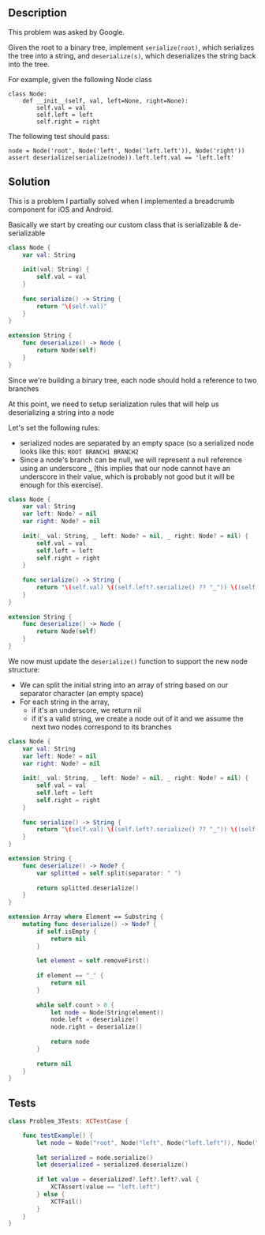 ## Description

This problem was asked by Google.

Given the root to a binary tree, implement `serialize(root)`, which serializes the tree into a string, and `deserialize(s)`, which deserializes the string back into the tree.

For example, given the following Node class

```
class Node:
    def __init__(self, val, left=None, right=None):
        self.val = val
        self.left = left
        self.right = right
```

The following test should pass:

```
node = Node('root', Node('left', Node('left.left')), Node('right'))
assert deserialize(serialize(node)).left.left.val == 'left.left'
```

## Solution

This is a problem I partially solved when I implemented a breadcrumb component for iOS and Android.
 
Basically we start by creating our custom class that is serializable & de-serializable

```swift
class Node {
    var val: String
    
    init(val: String) {
        self.val = val
    }
    
    func serialize() -> String {
        return "\(self.val)"
    }
}
 
extension String {
    func deserialize() -> Node {
        return Node(self)
    }
}
```

Since we're building a binary tree, each node should hold a reference to two branches
 
At this point, we need to setup serialization rules that will help us deserializing a string into a node

Let's set the following rules:
- serialized nodes are separated by an empty space (so a serialized node looks like this: `ROOT BRANCH1 BRANCH2`
- Since a node's branch can be null, we will represent a null reference using an underscore _ (this implies that our node cannot have an underscore in their value, which is probably not good but it will be enough for this exercise).


```swift
class Node {
    var val: String
    var left: Node? = nil
    var right: Node? = nil
    
    init(_ val: String, _ left: Node? = nil, _ right: Node? = nil) {
        self.val = val
        self.left = left
        self.right = right
    }
    
    func serialize() -> String {
        return "\(self.val) \((self.left?.serialize() ?? "_")) \((self.right?.serialize() ?? "_")) "
    }
}
 
extension String {
    func deserialize() -> Node {
        return Node(self)
    }
}
```

We now must update the `deserialize()` function to support the new node structure:
 
- We can split the initial string into an array of string based on our separator character (an empty space)
- For each string in the array,
    - if it's an underscore, we return nil
    - if it's a valid string, we create a node out of it and we assume the next two nodes correspond to its branches

```swift
class Node {
    var val: String
    var left: Node? = nil
    var right: Node? = nil
    
    init(_ val: String, _ left: Node? = nil, _ right: Node? = nil) {
        self.val = val
        self.left = left
        self.right = right
    }
    
    func serialize() -> String {
        return "\(self.val) \((self.left?.serialize() ?? "_")) \((self.right?.serialize() ?? "_")) "
    }
}

extension String {
    func deserialize() -> Node? {
        var splitted = self.split(separator: " ")
        
        return splitted.deserialize()
    }
}

extension Array where Element == Substring {
    mutating func deserialize() -> Node? {
        if self.isEmpty {
            return nil
        }
        
        let element = self.removeFirst()
        
        if element == "_" {
            return nil
        }
        
        while self.count > 0 {
            let node = Node(String(element))
            node.left = deserialize()
            node.right = deserialize()
            
            return node
        }
        
        return nil
    }
}
```

## Tests

```swift
class Problem_3Tests: XCTestCase {

    func testExample() {
        let node = Node("root", Node("left", Node("left.left")), Node("right"))
        
        let serialized = node.serialize()
        let deserialized = serialized.deserialize()
        
        if let value = deserialized?.left?.left?.val {
            XCTAssert(value == "left.left")
        } else {
            XCTFail()
        }
    }
}
```